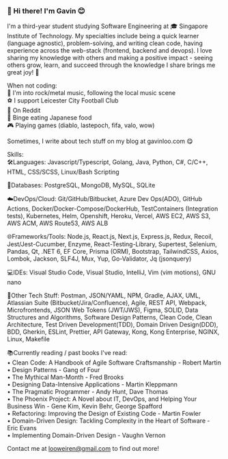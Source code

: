 ### 👋 Hi there! I'm Gavin :blush:

I'm a third-year student studying Software Engineering at 🎓 Singapore Institute of Technology. My specialties include being a quick learner (language agnostic), problem-solving, and writing clean code, having experience across the web-stack (frontend, backend and devops). I love sharing my knowledge with others and making a positive impact - seeing others grow, learn, and succeed through the knowledge I share brings me great joy! 🌱

When not coding: <br/>
🎸 I'm into rock/metal music, following the local music scene <br/>
⚽ I support Leicester City Football Club <br/>
📱 On Reddit <br/>
🍣 Binge eating Japanese food <br/>
🎮 Playing games (diablo, lastepoch, fifa, valo, wow) <br/>

Sometimes, I write about tech stuff on my blog at gavinloo.com 😋

Skills:<br/>
🛠Languages: Javascript/Typescript, Golang, Java, Python, C#, C/C++, HTML, CSS/SCSS, Linux/Bash Scripting

💾Databases: PostgreSQL, MongoDB, MySQL, SQLite

☁️DevOps/Cloud: Git/GitHub/Bitbucket, Azure Dev Ops(ADO), GitHub Actions, Docker/Docker-Compose/DockerHub, TestContainers (Integration tests), Kubernetes, Helm, Openshift, Heroku, Vercel, AWS EC2, AWS S3, AWS ACM, AWS Route53, AWS ALB

🌐Frameworks/Tools: Node.js, React.js, Next.js, Express.js, Redux, Recoil, Jest/Jest-Cucumber, Enzyme, React-Testing-Library, Supertest, Selenium, Pandas, Qt, .NET 6, EF Core, Prisma (ORM), Bootstrap, TailwindCSS, Axios, Lombok, Jackson, SLF4J, Mux, Yup, Go-Validator, Jq (jsonquery)

💻IDEs: Visual Studio Code, Visual Studio, IntelliJ, Vim (vim motions), GNU nano

🔧Other Tech Stuff: Postman, JSON/YAML, NPM, Gradle, AJAX, UML, Atlassian Suite (Bitbucket/Jira/Confluence), Agile, REST API, Webpack, Microfrontends, JSON Web Tokens (JWT/JWS), Figma, SOLID, Data Structures and Algorithms, Software Design Patterns, Clean Code, Clean Architecture, Test Driven Development(TDD), Domain Driven Design(DDD), BDD, Gherkin, ESLint, Prettier, API Gateway, Kong, Kong Enterprise, NGINX, Linux, Makefile

📚Currently reading / past books I've read: <br/>
• Clean Code: A Handbook of Agile Software Craftsmanship - Robert Martin<br/>
• Design Patterns - Gang of Four<br/>
• The Mythical Man-Month - Fred Brooks<br/>
• Designing Data-Intensive Applications - Martin Kleppmann<br/>
• The Pragmatic Programmer - Andy Hunt, Dave Thomas<br/>
• The Phoenix Project: A Novel about IT, DevOps, and Helping Your Business Win - Gene Kim, Kevin Behr, George Spafford<br/>
• Refactoring: Improving the Design of Existing Code - Martin Fowler<br/>
• Domain-Driven Design: Tackling Complexity in the Heart of Software - Eric Evans<br/>
• Implementing Domain-Driven Design - Vaughn Vernon<br/>

Contact me at looweiren@gmail.com to find out more!
